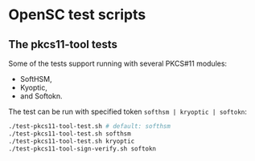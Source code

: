 # OpenSC test scripts

## The pkcs11-tool tests

Some of the tests support running with several PKCS#11 modules:

- SoftHSM,
- Kyoptic,
- and Softokn.

The test can be run with specified token `softhsm | kryoptic | softokn`:

```bash
./test-pkcs11-tool-test.sh # default: softhsm
./test-pkcs11-tool-test.sh softhsm
./test-pkcs11-tool-test.sh kryoptic
./test-pkcs11-tool-sign-verify.sh softokn
```
